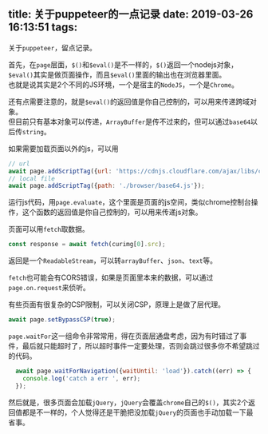 title: 关于puppeteer的一点记录
date: 2019-03-26 16:13:51
tags:
---
关于``puppeteer``，留点记录。

首先，在``page``层面，``$()``和``$eval()``是不一样的，``$()``返回一个nodejs对象，``$eval()``其实是做页面操作，而且``$eval()``里面的输出也在浏览器里面。  
也就是说其实是2个不同的JS环境，一个是宿主的``NodeJS``，一个是``Chrome``。  

还有点需要注意的，就是``$eval()``的返回值是你自己控制的，可以用来传递跨域对象。  
但目前只有基本对象可以传递，``ArrayBuffer``是传不过来的，但可以通过``base64``以后传``string``。  

如果需要加载页面以外的js，可以用  
``` js
// url
await page.addScriptTag({url: 'https://cdnjs.cloudflare.com/ajax/libs/crypto-js/3.1.9-1/index.js'});
// local file
await page.addScriptTag({path: './browser/base64.js'});
```

运行js代码，用``page.evaluate``，这个里面是页面的js空间，类似chrome控制台操作，这个函数的返回值是你自己控制的，可以用来传递js对象。  

页面可以用``fetch``取数据。  
``` js
const response = await fetch(curimg[0].src);
```
返回是一个``ReadableStream``，可以转``arrayBuffer``、``json``、``text``等。  

``fetch``也可能会有CORS错误，如果是页面里本来的数据，可以通过``page.on.request``来侦听。

有些页面有很复杂的CSP限制，可以关闭CSP，原理上是做了层代理。  
``` js
await page.setBypassCSP(true);
```

``page.waitFor``这一组命令非常常用，得在页面层通盘考虑，因为有时错过了事件，最后就只能超时了，所以超时事件一定要处理，否则会跳过很多你不希望跳过的代码。

``` js
  await page.waitForNavigation({waitUntil: 'load'}).catch((err) => {
    console.log('catch a err ', err);
  });
```

然后就是，很多页面会加载``jQuery``，``jQuery``会覆盖``chrome``自己的``$()``，其实2个返回值都是不一样的，个人觉得还是干脆把没加载``jQuery``的页面也手动加载一下最省事。